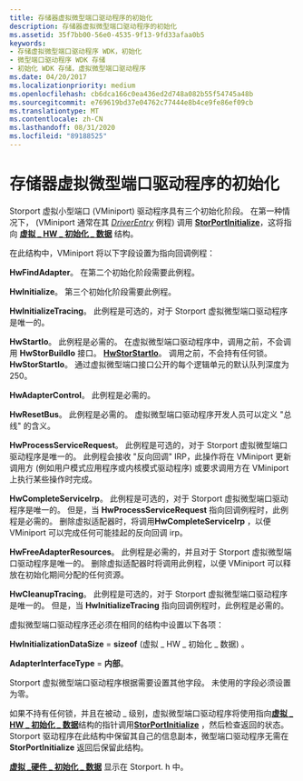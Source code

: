 ```yaml
---
title: 存储器虚拟微型端口驱动程序的初始化
description: 存储器虚拟微型端口驱动程序的初始化
ms.assetid: 35f7bb00-56e0-4535-9f13-9fd33afaa0b5
keywords:
- 存储虚拟微型端口驱动程序 WDK，初始化
- 微型端口驱动程序 WDK 存储
- 初始化 WDK 存储，虚拟微型端口驱动程序
ms.date: 04/20/2017
ms.localizationpriority: medium
ms.openlocfilehash: cb6dca166c0ea436ed2d748a082b55f54745a48b
ms.sourcegitcommit: e769619bd37e04762c77444e8b4ce9fe86ef09cb
ms.translationtype: MT
ms.contentlocale: zh-CN
ms.lasthandoff: 08/31/2020
ms.locfileid: "89188525"
---
```

# <a name="initialization-of-storage-virtual-miniport-drivers"></a>存储器虚拟微型端口驱动程序的初始化


Storport 虚拟小型端口 (VMiniport) 驱动程序具有三个初始化阶段。 在第一种情况下， (VMiniport 通常在其 [*DriverEntry*](/windows-hardware/drivers/ddi/wdm/nc-wdm-driver_initialize) 例程) 调用 [**StorPortInitialize**](/windows-hardware/drivers/ddi/storport/nf-storport-storportinitialize)，这将指向 [**虚拟 \_ HW \_ 初始化 \_ 数据**](/windows-hardware/drivers/ddi/storport/ns-storport-_virtual_hw_initialization_data) 结构。

在此结构中，VMiniport 将以下字段设置为指向回调例程：

**HwFindAdapter**。 在第二个初始化阶段需要此例程。

**HwInitialize**。 第三个初始化阶段需要此例程。

**HwInitializeTracing**。 此例程是可选的，对于 Storport 虚拟微型端口驱动程序是唯一的。

**HwStartIo**。 此例程是必需的。 在虚拟微型端口驱动程序中，调用之前，不会调用 **HwStorBuildIo** 接口。 [**HwStorStartIo**](/windows-hardware/drivers/ddi/storport/nc-storport-hw_startio)。 调用之前，不会持有任何锁。 **HwStorStartIo**。 通过虚拟微型端口接口公开的每个逻辑单元的默认队列深度为250。

**HwAdapterControl**。 此例程是必需的。

**HwResetBus**。 此例程是必需的。 虚拟微型端口驱动程序开发人员可以定义 "总线" 的含义。

**HwProcessServiceRequest**。 此例程是可选的，对于 Storport 虚拟微型端口驱动程序是唯一的。 此例程会接收 "反向回调" IRP，此操作将在 VMiniport 更新调用方 (例如用户模式应用程序或内核模式驱动程序) 或要求调用方在 VMiniport 上执行某些操作时完成。

**HwCompleteServiceIrp**。 此例程是可选的，对于 Storport 虚拟微型端口驱动程序是唯一的。 但是，当 **HwProcessServiceRequest** 指向回调例程时，此例程是必需的。 删除虚拟适配器时，将调用**HwCompleteServiceIrp** ，以便 VMiniport 可以完成任何可能挂起的反向回调 irp。

**HwFreeAdapterResources**。 此例程是必需的，并且对于 Storport 虚拟微型端口驱动程序是唯一的。 删除虚拟适配器时将调用此例程，以便 VMiniport 可以释放在初始化期间分配的任何资源。

**HwCleanupTracing**。 此例程是可选的，对于 Storport 虚拟微型端口驱动程序是唯一的。 但是，当 **HwInitializeTracing** 指向回调例程时，此例程是必需的。

虚拟微型端口驱动程序还必须在相同的结构中设置以下各项：

**HwInitializationDataSize**  = **sizeof** (虚拟 \_ HW \_ 初始化 \_ 数据) 。

**AdapterInterfaceType**  = **内部**。

Storport 虚拟微型端口驱动程序根据需要设置其他字段。 未使用的字段必须设置为零。

如果不持有任何锁，并且在被动 \_ 级别，虚拟微型端口驱动程序将使用指向[**虚拟 \_ HW \_ 初始化 \_ 数据**](/windows-hardware/drivers/ddi/storport/ns-storport-_virtual_hw_initialization_data)结构的指针调用[**StorPortInitialize**](/windows-hardware/drivers/ddi/storport/nf-storport-storportinitialize) ，然后检查返回的状态。 Storport 驱动程序在此结构中保留其自己的信息副本，微型端口驱动程序无需在 **StorPortInitialize** 返回后保留此结构。

[**虚拟 \_硬件 \_ 初始化 \_ 数据**](/windows-hardware/drivers/ddi/storport/ns-storport-_virtual_hw_initialization_data) 显示在 Storport. h 中。

 

